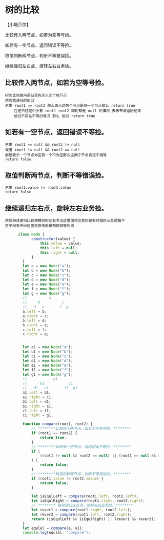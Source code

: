 # 树的比较
【小城贝尔】

比较传入两节点，如若为空等号捡。

如若有一空节点，返回错误不等捡。

取值判断两节点，判断不等错误捡。

继续递归左右点，旋转左右业务捡。

## 比较传入两节点，如若为空等号捡。
    树的比较使用递归首先传入连个根节点
    然后找递归的出口
    若果 root1 == root2 那么表示这两个节点是同一个节点那么 return true
        在递归过程中会有 root1 root2 同时都是 null 的情况 表示节点遍历结束
        依旧不存在不等的情况 那么 依旧 return true
## 如若有一空节点，返回错误不等捡。
    若果 root1 == null && root2 != null 
    或者 root1 != null && root2 == null 
    都是表示一个节点为空另一个不为空那么这两个节点肯定不相等
    return false
## 取值判断两节点，判断不等错误捡。
    若果 root1.value != root2.value 
    return false
## 继续递归左右点，旋转左右业务捡。
    然后继续递归比较俩棵树的左右节点这里值得注意的是有时候的业务逻辑下
    左子树右子树位置交换依旧是两颗相等的树
```js
      class Node {
            constructor(value) {
                this.value = value;
                this.left = null;
                this.right = null;
            }
        }
        let a = new Node("a");
        let b = new Node("b");
        let c = new Node("c");
        let d = new Node("d");
        let e = new Node("e");
        let f = new Node("f");
        let g = new Node("g");
        //          a
        //     b          c
        //   d   e       f  g
        a.left = b;
        a.right = c;
        b.left = d;
        b.right = e;
        c.left = f;
        c.right = g;


        let a1 = new Node("a");
        let b1 = new Node("b");
        let c1 = new Node("c");
        let d1 = new Node("d");
        let e1 = new Node("e");
        let f1 = new Node("f");
        let g1 = new Node("g");
        //            a1
        //      b1           c1
        //   d1   e1       f1  g1
        a1.left = b1;
        a1.right = c1;
        b1.left = d1;
        b1.right = e1;
        c1.left = f1;
        c1.right = g1;

        function compare(root1, root2) {
            // ********比较传入两节点，如若为空等号捡。********
            if (root1 == root2) {
                return true;
            }
            // ********如若有一空节点，返回错误不等捡。********
            if (
                (root1 != null && root2 == null) || (root1 == null && root2 != null)
            ) {
                return false;
            }
            // ********取值判断两节点，判断不等错误捡。********
            if (root1.value != root2.value) {
                return false;
            }

            let isEqulLeft = compare(root1.left, root2.left);
            let isEqulRight = compare(root1.right, root2.right);
            // ******** 继续递归左右点，旋转左右业务捡。********
            let rever1 = compare(root1.right, root2.left);
            let rever2 = compare(root1.left, root2.right);
            return (isEqulLeft && isEqulRight) || (rever1 && rever2);
        }
        let equlal = compare(a, a1);
        console.log(equlal, "compare");

```